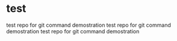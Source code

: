 # test
test repo for git command demostration
test repo for git command demostration
test repo for git command demostration
